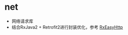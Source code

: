# net

  - 网络请求库
  - 结合RxJava2 + Retrofit2进行封装优化，参考 [RxEasyHttp](https://github.com/zhou-you/RxEasyHttp)